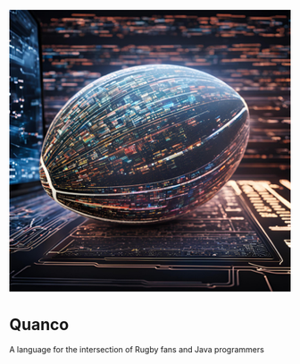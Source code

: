 ![Quanco Logo](https://github.com/c44rson/Quanco/blob/main/docs/QuancoLogo.png)
# Quanco
A language for the intersection of Rugby fans and Java programmers
